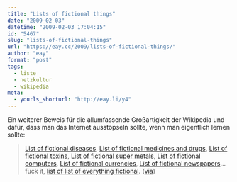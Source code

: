 ```yaml
---
title: "Lists of fictional things"
date: "2009-02-03"
datetime: "2009-02-03 17:04:15"
id: "5467"
slug: "lists-of-fictional-things"
url: "https://eay.cc/2009/lists-of-fictional-things/"
author: "eay"
format: "post"
tags:
  - liste
  - netzkultur
  - wikipedia
meta:
  - yourls_shorturl: "http://eay.li/y4"
---
```


Ein weiterer Beweis für die allumfassende Großartigkeit der Wikipedia und dafür, dass man das Internet ausstöpseln sollte, wenn man eigentlich lernen sollte:

> [List of fictional diseases](http://en.wikipedia.org/wiki/List_of_fictional_diseases), [List of fictional medicines and drugs](http://en.wikipedia.org/wiki/List_of_fictional_medicines_and_drugs), [List of fictional toxins](http://en.wikipedia.org/wiki/List_of_fictional_toxins), [List of fictional super metals](http://en.wikipedia.org/wiki/List_of_fictional_super_metals), [List of fictional computers](http://en.wikipedia.org/wiki/List_of_fictional_computers), [List of fictional currencies](http://en.wikipedia.org/wiki/List_of_fictional_currencies), [List of fictional newspapers](http://en.wikipedia.org/wiki/List_of_fictional_newspapers)... fuck it, [list of list of everything fictional](http://en.wikipedia.org/wiki/Category:Lists_of_fictional_things). ([via](http://www.fimoculous.com/archive/post-5681.cfm))
